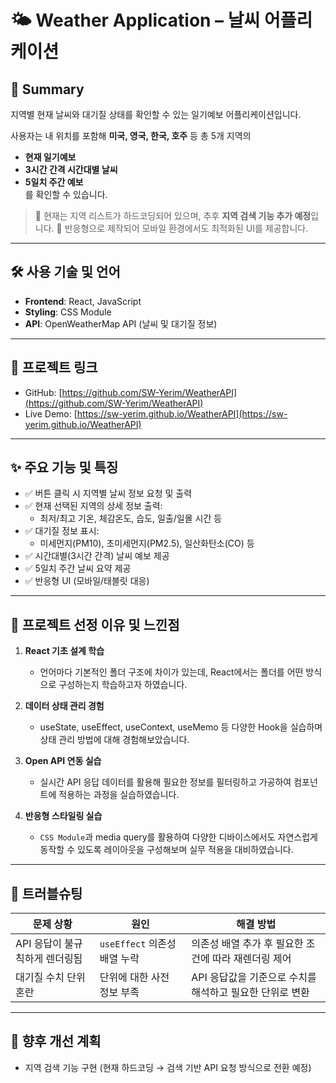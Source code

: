 # 🌤️ Weather Application – 날씨 어플리케이션

## 📌 Summary  
지역별 현재 날씨와 대기질 상태를 확인할 수 있는 일기예보 어플리케이션입니다.  

사용자는 내 위치를 포함해 **미국, 영국, 한국, 호주** 등 총 5개 지역의  
- **현재 일기예보**  
- **3시간 간격 시간대별 날씨**  
- **5일치 주간 예보**  
를 확인할 수 있습니다.

> 📍 현재는 지역 리스트가 하드코딩되어 있으며, 추후 **지역 검색 기능 추가 예정**입니다.
> 🎯 반응형으로 제작되어 모바일 환경에서도 최적화된 UI를 제공합니다.

---

## 🛠️ 사용 기술 및 언어  
- **Frontend**: React, JavaScript  
- **Styling**: CSS Module  
- **API**: OpenWeatherMap API (날씨 및 대기질 정보)

---

## 🔗 프로젝트 링크  
- GitHub: [https://github.com/SW-Yerim/WeatherAPI](https://github.com/SW-Yerim/WeatherAPI)  
- Live Demo: [https://sw-yerim.github.io/WeatherAPI](https://sw-yerim.github.io/WeatherAPI)

---

## ✨ 주요 기능 및 특징  
- ✅ 버튼 클릭 시 지역별 날씨 정보 요청 및 출력  
- ✅ 현재 선택된 지역의 상세 정보 출력:  
  - 최저/최고 기온, 체감온도, 습도, 일출/일몰 시간 등  
- ✅ 대기질 정보 표시:  
  - 미세먼지(PM10), 초미세먼지(PM2.5), 일산화탄소(CO) 등  
- ✅ 시간대별(3시간 간격) 날씨 예보 제공  
- ✅ 5일치 주간 날씨 요약 제공  
- ✅ 반응형 UI (모바일/태블릿 대응)

---

## 🎯 프로젝트 선정 이유 및 느낀점  

1. **React 기초 설계 학습**  
   - 언어마다 기본적인 폴더 구조에 차이가 있는데, React에서는 폴더를 어떤 방식으로 구성하는지 학습하고자 하였습니다.

2. **데이터 상태 관리 경험**  
   - useState, useEffect, useContext, useMemo 등 다양한 Hook을 실습하며 상태 관리 방법에 대해 경험해보았습니다.

3. **Open API 연동 실습**  
   - 실시간 API 응답 데이터를 활용해 필요한 정보를 필터링하고 가공하여 컴포넌트에 적용하는 과정을 실습하였습니다.

4. **반응형 스타일링 실습**  
   - `CSS Module`과 media query를 활용하여 다양한 디바이스에서도 자연스럽게 동작할 수 있도록 레이아웃을 구성해보며 실무 적용을 대비하였습니다.

---

## 🧩 트러블슈팅  

| 문제 상황 | 원인 | 해결 방법 |
|-----------|------|------------|
| API 응답이 불규칙하게 렌더링됨 | `useEffect` 의존성 배열 누락 | 의존성 배열 추가 후 필요한 조건에 따라 재렌더링 제어 |
| 대기질 수치 단위 혼란 | 단위에 대한 사전 정보 부족 | API 응답값을 기준으로 수치를 해석하고 필요한 단위로 변환 |

---

## 🔧 향후 개선 계획  
- 지역 검색 기능 구현 (현재 하드코딩 → 검색 기반 API 요청 방식으로 전환 예정)  
